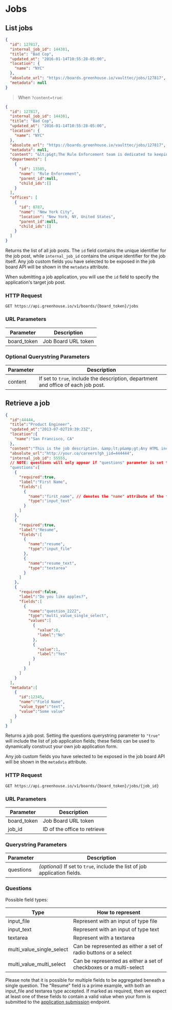 # Jobs

## List jobs

```json
{
  "id": 127817,
  "internal_job_id": 144381,
  "title": "Bad Cop",
  "updated_at": "2016-01-14T10:55:28-05:00",
  "location": {
    "name": "NYC"
  },
  "absolute_url": "https://boards.greenhouse.io/vaulttec/jobs/127817",
  "metadata": null
}
```

> When `?content=true`:

```json
{
  "id": 127817,
  "internal_job_id": 144381,
  "title": "Bad Cop",
  "updated_at": "2016-01-14T10:55:28-05:00",
  "location": {
    "name": "NYC"
  },
  "absolute_url": "https://boards.greenhouse.io/vaulttec/jobs/127817",
  "metadata": null,
  "content": "&lt;p&gt;The Rule Enforcement team is dedicated to keeping all employees in line. &amp;nbsp;Rule enforcers use&amp;nbsp;various tactics such as physical intimidation, awkward pauses, and dramatic coffee sips in order to make sure everyone does what they&#39;re told.",
  "departments": [
    {
      "id": 13585,
      "name": "Rule Enforcement",
      "parent_id":null,
      "child_ids":[]
    }
  ],
  "offices": [
    {
      "id": 8787,
      "name": "New York City",
      "location": "New York, NY, United States",
      "parent_id":null,
      "child_ids":[]
    }
  ]
}
```

Returns the list of all job posts. The `id` field contains the unique identifier for the job post, while `internal_job_id` contains the unique identifier for the job itself. Any job custom fields you have selected to be exposed in the job board API will be shown in the `metadata` attribute.

<aside class="warning">
When submitting a job application, you will use the <code>id</code> field to specify the application's target job post. 
</aside>


### HTTP Request

`GET https://api.greenhouse.io/v1/boards/{board_token}/jobs`

### URL Parameters

Parameter | Description
--------- | -----------
board_token | Job Board URL token

### Optional Querystring Parameters

Parameter | Description
--------- | -----------
content | If set to `true`, include the description, department and office of each job post.

## Retrieve a job

```json
{
  "id":44444,
  "title":"Product Engineer",
  "updated_at":"2013-07-02T19:39:23Z",
  "location":{
    "name":"San Francisco, CA"
  },
  "content":"This is the job description. &amp;lt;p&amp;gt;Any HTML included through the hosted job application editor will be automatically converted into corresponding HTML entitites.&amp;lt;/p&amp;gt;",
  "absolute_url":"http://your.co/careers?gh_jid=444444",
  "internal_job_id": 55555,
  // NOTE: questions will only appear if "questions" parameter is set to true
  "questions":[
    {
      "required":true,
      "label":"First Name",
      "fields":[
        {
          "name":"first_name", // denotes the "name" attribute of the field
          "type":"input_text"
        }
      ]
    },
    {
      "required":true,
      "label":"Resume",
      "fields":[
        {
          "name":"resume",
          "type":"input_file"
        },
        {
          "name":"resume_text",
          "type":"textarea"
        }
      ]
    },
    {
      "required":false,
      "label":"Do you like apples?",
      "fields":[
        {
          "name":"question_2222",
          "type":"multi_value_single_select",
          "values":[
            {
              "value":0,
              "label":"No"
            },
            {
              "value":1,
              "label":"Yes"
            }
          ]
        }
      ]
    }
  ],
  "metadata":[
    {
      "id":12345,
      "name":"Field Name",
      "value_type":"text",
      "value":"Some value"
    }
  ]
}
```

Returns a job post. Setting the questions querystring parameter to `"true"` will include the list of job application fields; these fields can be used to dynamically construct your own job application form. 

Any job custom fields you have selected to be exposed in the job board API will be shown in the `metadata` attribute.

### HTTP Request

`GET https://api.greenhouse.io/v1/boards/{board_token}/jobs/{job_id}`

### URL Parameters

Parameter | Description
--------- | -----------
board_token | Job Board URL token
job_id | ID of the office to retrieve

### Querystring Parameters

Parameter | Description
--------- | -----------
questions | *(optional)* If set to `true`, include the list of job application fields.  

### Questions

Possible field types:

| Type | How to represent |
|------|------------------|
| input_file | Represent with an input of type file |
| input_text | Represent with an input of type text |
| textarea | Represent with a textarea |
| multi_value_single_select | Can be represented as either a set of radio buttons or a select
| multi_value_multi_select | Can be represented as either a set of checkboxes or a multi-select

Please note that it is possible for multiple fields to be aggregated beneath a single question. The "Resume" field is a prime example, with both an input_file and textarea type accepted. If marked as required, then we expect at least one of these fields to contain a valid value when your form is submitted to the [application submission](#applications) endpoint.

